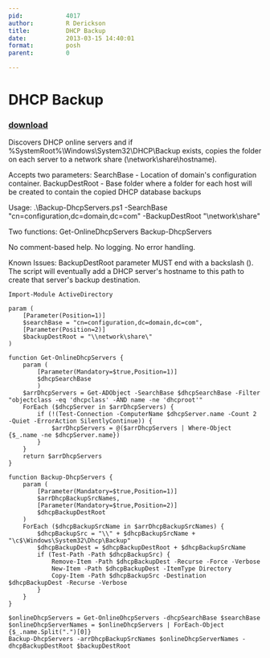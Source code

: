 ```yaml
---
pid:            4017
author:         R Derickson
title:          DHCP Backup
date:           2013-03-15 14:40:01
format:         posh
parent:         0

---
```


# DHCP Backup

### [download](Scripts\4017.ps1)

Discovers DHCP online servers and if %SystemRoot%\Windows\System32\DHCP\Backup exists, copies the folder on each server to a network share (\\network\share\hostname).

Accepts two parameters:
SearchBase - Location of domain's configuration container.
BackupDestRoot - Base folder where a folder for each host will be created to contain the copied DHCP database backups

Usage:
.\Backup-DhcpServers.ps1 -SearchBase "cn=configuration,dc=domain,dc=com" -BackupDestRoot "\\network\share\"

Two functions:
Get-OnlineDhcpServers
Backup-DhcpServers

No comment-based help.
No logging.
No error handling.

Known Issues:
BackupDestRoot parameter MUST end with a backslash (\). The script will eventually add a DHCP server's hostname to this path to create that server's backup destination.

```posh
Import-Module ActiveDirectory

param (
    [Parameter(Position=1)]
    $searchBase = "cn=configuration,dc=domain,dc=com",
    [Parameter(Position=2)]
    $backupDestRoot = "\\network\share\"
)

function Get-OnlineDhcpServers {
    param (
        [Parameter(Mandatory=$true,Position=1)]
        $dhcpSearchBase
        )
    $arrDhcpServers = Get-ADObject -SearchBase $dhcpSearchBase -Filter "objectclass -eq 'dhcpclass' -AND name -ne 'dhcproot'"
    ForEach ($dhcpServer in $arrDhcpServers) {
        if (!(Test-Connection -ComputerName $dhcpServer.name -Count 2 -Quiet -ErrorAction SilentlyContinue)) {
            $arrDhcpServers = @($arrDhcpServers | Where-Object {$_.name -ne $dhcpServer.name})
        }
    }
    return $arrDhcpServers
}

function Backup-DhcpServers {
    param (
        [Parameter(Mandatory=$true,Position=1)]
        $arrDhcpBackupSrcNames,
        [Parameter(Mandatory=$true,Position=2)]
        $dhcpBackupDestRoot
    )
    ForEach ($dhcpBackupSrcName in $arrDhcpBackupSrcNames) {
        $dhcpBackupSrc = "\\" + $dhcpBackupSrcName + "\c$\Windows\System32\Dhcp\Backup"
        $dhcpBackupDest = $dhcpBackupDestRoot + $dhcpBackupSrcName
        if (Test-Path -Path $dhcpBackupSrc) {
            Remove-Item -Path $dhcpBackupDest -Recurse -Force -Verbose
            New-Item -Path $dhcpBackupDest -ItemType Directory
            Copy-Item -Path $dhcpBackupSrc -Destination $dhcpBackupDest -Recurse -Verbose
        }
    }
}

$onlineDhcpServers = Get-OnlineDhcpServers -dhcpSearchBase $searchBase
$onlineDhcpServerNames = $onlineDhcpServers | ForEach-Object {$_.name.Split(".")[0]}
Backup-DhcpServers -arrDhcpBackupSrcNames $onlineDhcpServerNames -dhcpBackupDestRoot $backupDestRoot
```
